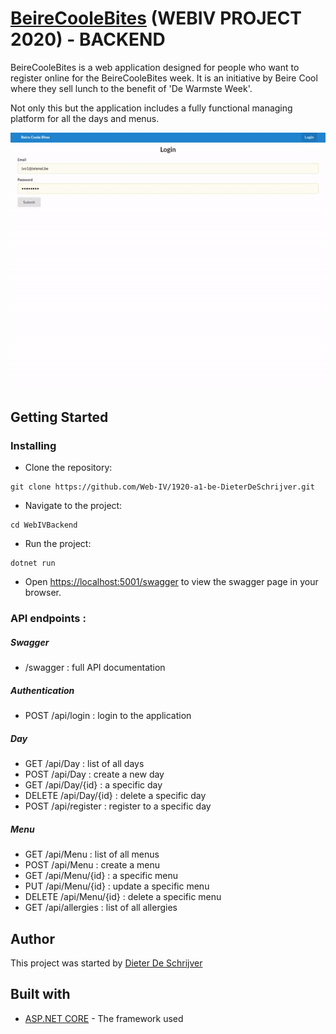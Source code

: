 # [BeireCooleBites](http://dieterdeschrijver.be/) (WEBIV PROJECT 2020) - BACKEND

BeireCooleBites is a web application designed for people who want to register online for the BeireCooleBites week. It is an initiative by Beire Cool where they sell lunch to the benefit of 'De Warmste Week'.

Not only this but the application includes a fully functional managing platform for all the days and menus.

<img src="WebIVBackend/assets/ezgif-4-0a5800767ae7.gif" alt="demo gif" />

## Getting Started

### Installing

* Clone the repository:
```
git clone https://github.com/Web-IV/1920-a1-be-DieterDeSchrijver.git
```

* Navigate to the project:
```
cd WebIVBackend
```

* Run the project:
```
dotnet run
```

* Open [https://localhost:5001/swagger](https://localhost:5001/swagger) to view the swagger page in your browser.

### API endpoints : 
##### Swagger
- /swagger : full API documentation
##### Authentication
- POST /api/login : login to the application
##### Day
- GET /api/Day : list of all days
- POST /api/Day : create a new day
- GET /api/Day/{id} : a specific day
- DELETE /api/Day/{id} : delete a specific day
- POST /api/register : register to a specific day
##### Menu
- GET /api/Menu : list of all menus
- POST /api/Menu : create a menu
- GET /api/Menu/{id} : a specific menu
- PUT /api/Menu/{id} : update a specific menu
- DELETE /api/Menu/{id} : delete a specific menu
- GET /api/allergies : list of all allergies

## Author

This project was started by [Dieter De Schrijver](https://github.com/DieterDeSchrijver)

## Built with

* [ASP.NET CORE](https://dotnet.microsoft.com/apps/aspnet) - The framework used

